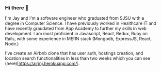 ### Hi there 👋

<!--
**lamjay415/lamjay415** is a ✨ _special_ ✨ repository because its `README.md` (this file) appears on your GitHub profile.

Here are some ideas to get you started:

- 🔭 I’m currently working on ...
- 🌱 I’m currently learning ...
- 👯 I’m looking to collaborate on ...
- 🤔 I’m looking for help with ...
- 💬 Ask me about ...
- 📫 How to reach me: ...
- 😄 Pronouns: ...
- ⚡ Fun fact: ...
-->

I'm Jay and I'm a software engineer who graduated from SJSU with a degree in Computer Science. I have previously worked in Healthcare IT and have recently graudated from App Academy to further my skills in web development. I am most proficient in Javascript, React, Redux, Ruby on Rails, with some experience in MERN stack (Mongodb, ExpressJS, React, Node.)

I've create an Airbnb clone that has user auth, hostings creation, and location search functionalities in less than two weeks which you can see (here)[https://airjnj.herokuapp.com/].
